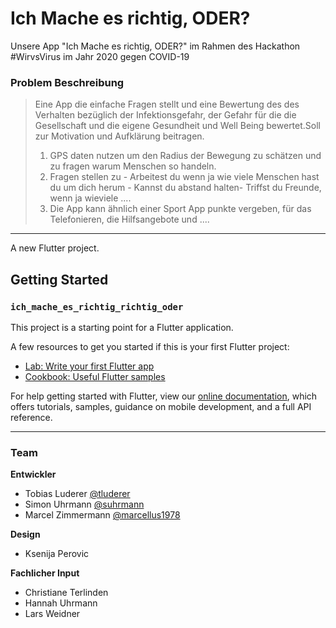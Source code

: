 # Ich Mache es richtig, ODER?

Unsere App "Ich Mache es richtig, ODER?" im Rahmen des Hackathon #WirvsVirus im Jahr 2020 gegen COVID-19


### Problem Beschreibung
> Eine App die einfache Fragen stellt und eine Bewertung des des Verhalten bezüglich der Infektionsgefahr, der Gefahr für die die Gesellschaft und die eigene Gesundheit und Well Being bewertet.Soll zur Motivation und Aufklärung beitragen.
> 1. GPS daten nutzen um den Radius der Bewegung zu schätzen und zu fragen warum Menschen so handeln.
> 2. Fragen stellen zu - Arbeitest du wenn ja wie viele Menschen hast du um dich herum - Kannst du abstand halten- Triffst du Freunde, wenn ja wieviele ....
> 3. Die App kann ähnlich einer Sport App punkte vergeben, für das Telefonieren, die Hilfsangebote und ....


-----

A new Flutter project.

## Getting Started
### ``ich_mache_es_richtig_richtig_oder``

This project is a starting point for a Flutter application.

A few resources to get you started if this is your first Flutter project:

- [Lab: Write your first Flutter app](https://flutter.dev/docs/get-started/codelab)
- [Cookbook: Useful Flutter samples](https://flutter.dev/docs/cookbook)

For help getting started with Flutter, view our
[online documentation](https://flutter.dev/docs), which offers tutorials,
samples, guidance on mobile development, and a full API reference.


-----

### Team

**Entwickler**
- Tobias Luderer [@tluderer](https://github.com/tluderer)
- Simon Uhrmann [@suhrmann](https://github.com/suhrmann)
- Marcel Zimmermann [@marcellus1978](https://github.com/marcellus1978)

**Design**
- Ksenija Perovic

**Fachlicher Input**
- Christiane Terlinden
- Hannah Uhrmann
- Lars Weidner
